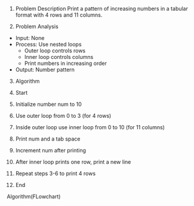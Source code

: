 1. Problem Description
Print a pattern of increasing numbers in a tabular format with 4 rows and 11 columns.

2. Problem Analysis  
- Input: None
- Process: Use nested loops 
    - Outer loop controls rows
    - Inner loop controls columns 
    - Print numbers in increasing order
- Output: Number pattern

3. Algorithm

1. Start
2. Initialize number num to 10
3. Use outer loop from 0 to 3 (for 4 rows)
4. Inside outer loop use inner loop from 0 to 10 (for 11 columns) 
5. Print num and a tab space  
6. Increment num after printing
7. After inner loop prints one row, print a new line 
8. Repeat steps 3-6 to print 4 rows 
9. End

Algorithm(FLowchart)
